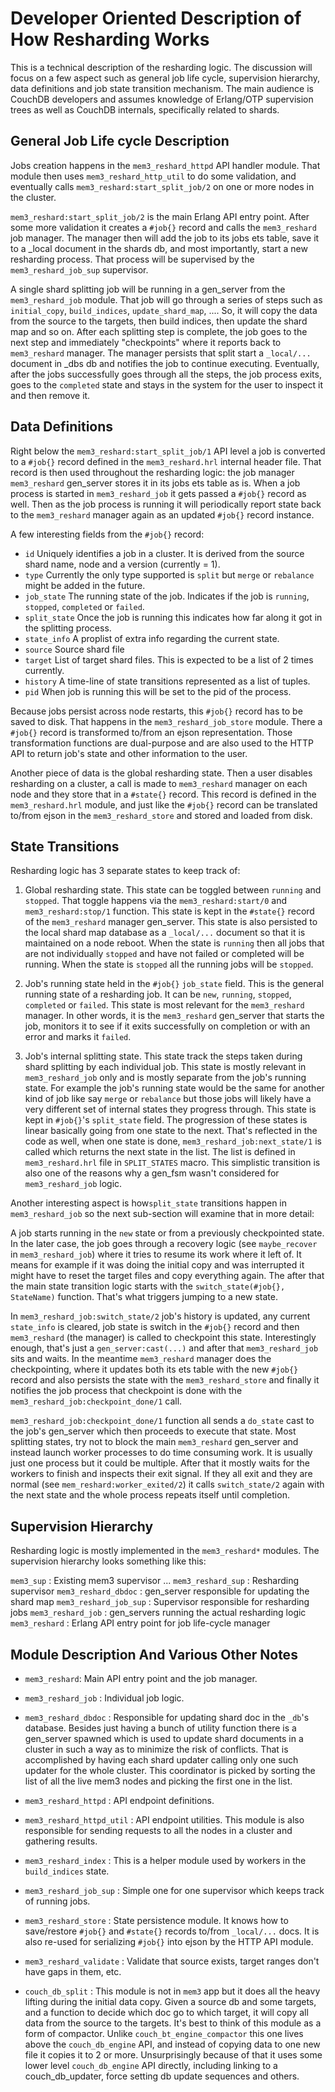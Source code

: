 Developer Oriented Description of How Resharding Works
======================================================

This is a technical description of the resharding logic. The discussion will focus on a few aspect such as general job life cycle, supervision hierarchy, data definitions and job state transition mechanism. The main audience is CouchDB developers and assumes knowledge of Erlang/OTP supervision trees as well as CouchDB internals, specifically related to shards.


General Job Life cycle Description
---------------------------------

Jobs creation happens in the `mem3_reshard_httpd` API handler module. That module then uses `mem3_reshard_http_util` to do some validation, and eventually calls `mem3_reshard:start_split_job/2` on one or more nodes in the cluster.

`mem3_reshard:start_split_job/2` is the main Erlang API entry point.  After some more validation it creates a `#job{}` record and calls the `mem3_reshard` job manager. The manager then will add the job to its jobs ets table, save it to a _local document in the shards db, and most importantly, start a new resharding process. That process will be supervised by the `mem3_reshard_job_sup` supervisor.

A single shard splitting job will be running in a gen_server from the `mem3_reshard_job` module. That job will go through a series of steps such as `initial_copy`, `build_indices`, `update_shard_map`, .... So, it will copy the data from the source to the targets, then build indices, then update the shard map and so on. After each splitting step is complete, the job goes to the next step and immediately "checkpoints" where it reports back to `mem3_reshard` manager. The manager persists that split start a `_local/...` document in _dbs db and notifies the job to continue executing. Eventually, after the jobs successfully goes through all the steps, the job process exits, goes to the `completed` state and stays in the system for the user to inspect it and then remove it.

Data Definitions
----------------

Right below the `mem3_reshard:start_split_job/1` API level a job is converted to a `#job{}` record defined in the `mem3_reshard.hrl` internal header file. That record is then used throughout the resharding logic: the job manager `mem3_reshard` gen_server stores it in its jobs ets table as is. When a job process is started in `mem3_reshard_job` it gets passed a `#job{}` record as well. Then as the job process is running it will periodically report state back to the `mem3_reshard` manager again as an updated `#job{}` record instance.

A few interesting fields from the `#job{}` record:

 - `id` Uniquely identifies a job in a cluster. It is derived from the source shard name, node and a version (currently = 1).
 - `type` Currently the only type supported is `split` but `merge` or `rebalance` might be added in the future.
 - `job_state` The running state of the job. Indicates if the job is `running`, `stopped`, `completed` or `failed`.
 - `split_state` Once the job is running this indicates how far along it got in the splitting process.
 - `state_info` A proplist of extra info regarding the current state.
 - `source` Source shard file
 - `target` List of target shard files. This is expected to be a list of 2 times currently.
 - `history` A time-line of state transitions represented as a list of tuples.
 - `pid` When job is running this will be set to the pid of the process.


Because jobs persist across node restarts, this `#job{}` record has to be saved to disk. That happens in the `mem3_reshard_job_store` module. There a `#job{}` record is transformed to/from an ejson representation. Those transformation functions are dual-purpose and are also used to the HTTP API to return job's state and other information to the user.

Another piece of data is the global resharding state. Then a user disables resharding on a cluster, a call is made to `mem3_reshard` manager on each node and they store that in a `#state{}` record. This record is defined in the `mem3_reshard.hrl` module, and just like the `#job{}` record can be translated to/from ejson in the `mem3_reshard_store` and stored and loaded from disk.


State Transitions
-----------------

Resharding logic has 3 separate states to keep track of:

1. Global resharding state. This state can be toggled between `running` and `stopped`. That toggle happens via the `mem3_reshard:start/0` and `mem3_reshard:stop/1` function.  This state is kept in the `#state{}` record of the `mem3_reshard` manager gen_server. This state is also persisted to the local shard map database as a `_local/...` document so that it is maintained on a node reboot. When the state is `running` then all jobs that are not individually `stopped` and have not failed or completed will be running. When the state is `stopped` all the running jobs will be `stopped`.

2. Job's running state held in the `#job{}` `job_state` field. This is the general running state of a resharding job. It can be `new`, `running`, `stopped`, `completed` or `failed`. This state is most relevant for the `mem3_reshard` manager. In other words, it is the `mem3_reshard` gen_server that starts the job, monitors it to see if it exits successfully on completion or with an error and marks it `failed`.

3. Job's internal splitting state. This state track the steps taken during shard splitting by each individual job. This state is mostly relevant in `mem3_reshard_job` only and is mostly separate from the job's running state. For example the job's running state would be the same for another kind of job like say `merge` or `rebalance` but those jobs will likely have a very different set of internal states they progress through. This state is kept in `#job{}`'s `split_state` field. The progression of these states is linear basically going from one state to the next. That's reflected in the code as well, when one state is done, `mem3_reshard_job:next_state/1` is called which returns the next state in the list. The list is defined in `mem3_reshard.hrl` file in `SPLIT_STATES` macro. This simplistic transition is also one of the reasons why a gen_fsm wasn't considered for `mem3_reshard_job` logic.

Another interesting aspect is how`split_state` transitions happen in `mem3_reshard_job` so the next sub-section will examine that in more detail:

A job starts running in the `new` state or from a previously checkpointed state. In the later case, the job goes through a recovery logic (see `maybe_recover` in `mem3_reshard_job`) where it tries to resume its work where it left of. It means for example if it was doing the initial copy and was interrupted it might have to reset the target files and copy everything again. The after that the main state transition logic starts with the `switch_state(#job{}, StateName)` function. That's what triggers jumping to a new state.

In `mem3_reshard_job:switch_state/2` job's history is updated, any current `state_info` is cleared, job state is switch in the `#job{}` record and then `mem3_reshard` (the manager) is called to checkpoint this state. Interestingly enough, that's just a `gen_server:cast(...)` and after that `mem3_reshard_job` sits and waits. In the meantime `mem3_reshard` manager does the checkpointing, where it updates both its ets table with the new `#job{}` record and also persists the state with the `mem3_reshard_store` and finally it notifies the job process that checkpoint is done with the `mem3_reshard_job:checkpoint_done/1` call.

`mem3_reshard_job:checkpoint_done/1` function all sends a `do_state` cast to the job's gen_server which then proceeds to execute that state. Most splitting states, try not to block the main `mem3_reshard` gen_server and instead launch worker processes to do time consuming work. It is usually just one process but it could be multiple. After that it mostly waits for the workers to finish and inspects their exit signal. If they all exit and they are normal (see `mem_reshard:worker_exited/2`) it calls `switch_state/2` again with the next state and the whole process repeats itself until completion.


Supervision Hierarchy
---------------------

Resharding logic is mostly implemented in the `mem3_reshard*` modules. The supervision hierarchy looks something like this:

`mem3_sup` : Existing mem3 supervisor
    ...
    `mem3_reshard_sup` : Resharding supervisor
       `mem3_reshard_dbdoc` : gen_server responsible for updating the shard map
       `mem3_reshard_job_sup` : Supervisor responsible for resharding jobs
           `mem3_reshard_job` : gen_servers running the actual resharding logic
       `mem3_reshard` : Erlang API entry point for job life-cycle manager



Module Description And Various Other Notes
------------------------------------------

* `mem3_reshard`: Main API entry point and the job manager.

* `mem3_reshard_job` : Individual job logic.

* `mem3_reshard_dbdoc` : Responsible for updating shard doc in the `_db`'s database. Besides just having a bunch of utility function there is a gen_server spawned which is used to update shard documents in a cluster in such a way as to minimize the risk of conflicts. That is accomplished by having each shard updater calling only one such updater for the whole cluster. This coordinator is picked by sorting the list of all the live mem3 nodes and picking the first one in the list.

* `mem3_reshard_httpd` : API endpoint definitions.

* `mem3_reshard_httpd_util` : API endpoint utilities. This module is also responsible for sending requests to all the nodes in a cluster and gathering results.

* `mem3_reshard_index` : This is a helper module used by workers in the `build_indices` state.

* `mem3_reshard_job_sup` : Simple one for one supervisor which keeps track of running jobs.

* `mem3_reshard_store` : State persistence module. It knows how to save/restore `#job{}` and `#state{}` records to/from `_local/...` docs. It is also re-used for serializing `#job{}` into ejson by the HTTP API module.

* `mem3_reshard_validate` : Validate that source exists, target ranges don't have gaps in them, etc.

* `couch_db_split` : This module is not in `mem3` app but it does all the heavy lifting during the initial data copy. Given a source db and some targets, and a function to decide which doc go to which target, it will copy all data from the source to the targets. It's best to think of this module as a form of compactor. Unlike `couch_bt_engine_compactor` this one lives above the `couch_db_engine` API, and instead of copying data to one new file it copies it to 2 or more. Unsurprisingly because of that it uses some lower level `couch_db_engine` API directly, including linking to a couch_db_updater, force setting db update sequences and others.

